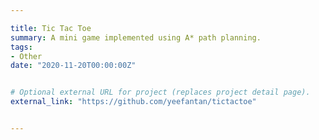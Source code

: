 ```yaml
---

title: Tic Tac Toe
summary: A mini game implemented using A* path planning.
tags:
- Other
date: "2020-11-20T00:00:00Z"


# Optional external URL for project (replaces project detail page).
external_link: "https://github.com/yeefantan/tictactoe"


---
```

